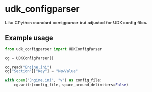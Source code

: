 # udk_configparser

Like CPython standard configparser but adjusted for UDK config files.

## Example usage

```python
from udk_configparser import UDKConfigParser

cg = UDKConfigParser()

cg.read("Engine.ini")
cg["Section"]["Key"] = "NewValue"

with open("Engine.ini", "w") as config_file:
    cg.write(config_file, space_around_delimiters=False)
```
